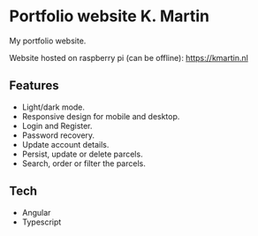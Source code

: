 # Portfolio website K. Martin

My portfolio website.

Website hosted on raspberry pi (can be offline): https://kmartin.nl

## Features

- Light/dark mode.
- Responsive design for mobile and desktop.
- Login and Register.
- Password recovery.
- Update account details.
- Persist, update or delete parcels.
- Search, order or filter the parcels.

## Tech
- Angular
- Typescript
